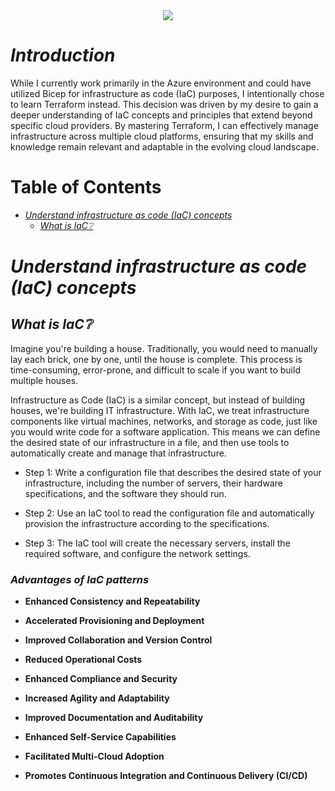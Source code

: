 <div align="center">
    <img src=".../021/assets/tools.jpg">
</div>

# *Introduction*

While I currently work primarily in the Azure environment and could have utilized Bicep for infrastructure as code (IaC) purposes, I intentionally chose to learn Terraform instead. This decision was driven by my desire to gain a deeper understanding of IaC concepts and principles that extend beyond specific cloud providers. By mastering Terraform, I can effectively manage infrastructure across multiple cloud platforms, ensuring that my skills and knowledge remain relevant and adaptable in the evolving cloud landscape.

# Table of Contents 

- [*Understand infrastructure as code (IaC) concepts*](#understand-infrastructure-as-code-iac-concepts)
  - [*What is IaC:grey_question:*](#what-is-iacgrey_question)

# *Understand infrastructure as code (IaC) concepts*

## *What is IaC:grey_question:*

Imagine you're building a house. Traditionally, you would need to manually lay each brick, one by one, until the house is complete. This process is time-consuming, error-prone, and difficult to scale if you want to build multiple houses.

Infrastructure as Code (IaC) is a similar concept, but instead of building houses, we're building IT infrastructure. With IaC, we treat infrastructure components like virtual machines, networks, and storage as code, just like you would write code for a software application. This means we can define the desired state of our infrastructure in a file, and then use tools to automatically create and manage that infrastructure.

- Step 1: Write a configuration file that describes the desired state of your infrastructure, including the number of servers, their hardware specifications, and the software they should run.

- Step 2: Use an IaC tool to read the configuration file and automatically provision the infrastructure according to the specifications.

- Step 3: The IaC tool will create the necessary servers, install the required software, and configure the network settings.

### *Advantages of IaC patterns*

- **Enhanced Consistency and Repeatability**

- **Accelerated Provisioning and Deployment**

- **Improved Collaboration and Version Control**

- **Reduced Operational Costs**

- **Enhanced Compliance and Security**

- **Increased Agility and Adaptability**

- **Improved Documentation and Auditability**

- **Enhanced Self-Service Capabilities**

- **Facilitated Multi-Cloud Adoption**

- **Promotes Continuous Integration and Continuous Delivery (CI/CD)**